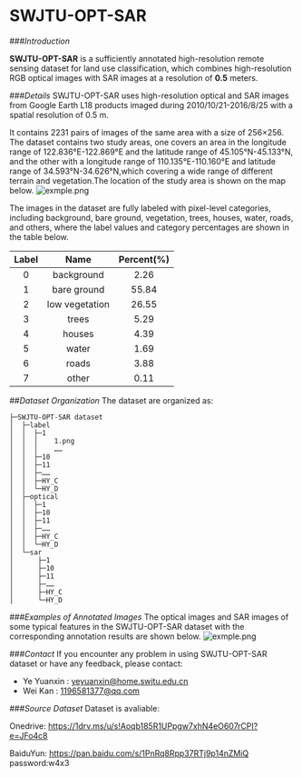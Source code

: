# SWJTU-OPT-SAR
###*Introduction*

**SWJTU-OPT-SAR** is a sufficiently annotated high-resolution remote sensing dataset for land use classification, which combines high-resolution RGB optical images with SAR images at a resolution of **0.5** meters.

###*Details*
SWJTU-OPT-SAR uses high-resolution optical and SAR images from Google Earth L18 products imaged during 2010/10/21-2016/8/25 with a spatial resolution of 0.5 m.

It contains 2231 pairs of images of the same area with a size of 256×256. The dataset contains two study areas, one covers an area in the longitude range of 122.836°E-122.869°E and the latitude range of 45.105°N-45.133°N, and the other with a longitude range of 110.135°E-110.160°E and latitude range of 34.593°N-34.626°N,which covering a wide range of different terrain and vegetation.The location of the study area is shown on the map below.
![exmple.png](./dataset.png)

The images in the dataset are fully labeled with pixel-level categories, including background, bare ground, vegetation, trees, houses, water, roads, and others, where the label values and category percentages are shown in the table below.

| Label | Name | Percent(%) |
| :-----:| :----: | :----: |
|0 |background |2.26|
|1 |bare ground |55.84|
|2 |low vegetation |26.55|
|3 |trees |5.29|
|4 |houses |4.39|
|5 |water |1.69|
|6 |roads |3.88|
|7 |other |0.11|

##*Dataset Organization*
The dataset are organized as:
```
├─SWJTU-OPT-SAR dataset
│  ├─label
│  │  ├─1
│  │  │    1.png
│  │  │    ……
│  │  ├─10
│  │  ├─11
│  │  ├─……
│  │  ├─HY_C
│  │  └─HY_D
│  ├─optical
│  │  ├─1
│  │  ├─10
│  │  ├─11
│  │  ├─……
│  │  ├─HY_C
│  │  └─HY_D
│  └─sar
│      ├─1
│      ├─10
│      ├─11
│      ├─……
│      ├─HY_C
│      └─HY_D
```
###*Examples of Annotated Images*
The optical images and SAR images of some typical features in the SWJTU-OPT-SAR dataset with the corresponding annotation results are shown below.
![exmple.png](./example.png)

###*Contact*
If you encounter any problem in using SWJTU-OPT-SAR dataset or have any feedback, please contact:

+ Ye Yuanxin : yeyuanxin@home.swjtu.edu.cn
+ Wei Kan : 1196581377@qq.com

###*Source Dataset*
Dataset is avaliable: 

Onedrive: https://1drv.ms/u/s!Aoqb185R1UPpgw7xhN4eO607rCPI?e=JFo4c8

BaiduYun: https://pan.baidu.com/s/1PnRq8Rpp37RTj9p14nZMiQ password:w4x3
